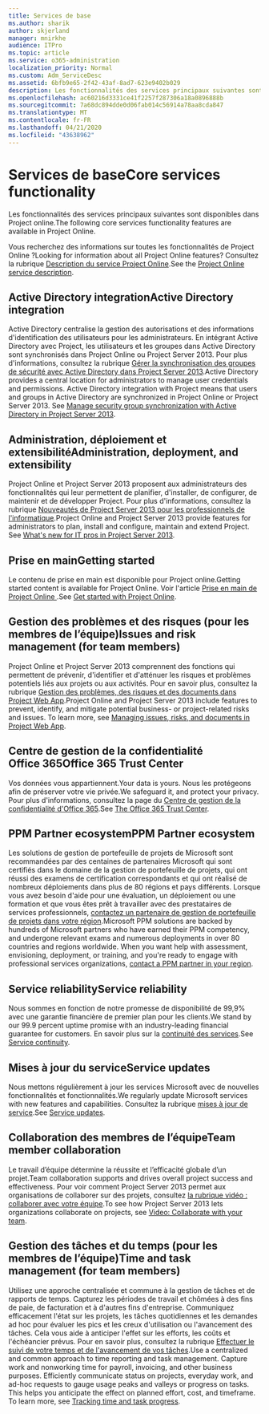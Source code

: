 ```yaml
---
title: Services de base
ms.author: sharik
author: skjerland
manager: mnirkhe
audience: ITPro
ms.topic: article
ms.service: o365-administration
localization_priority: Normal
ms.custom: Adm_ServiceDesc
ms.assetid: 6bfb9e65-2f42-43af-8ad7-623e9402b029
description: Les fonctionnalités des services principaux suivantes sont disponibles dans Project online.
ms.openlocfilehash: ac60216d3331ce41f2257f287306a18a0896888b
ms.sourcegitcommit: 7a68dc894dde0d06fab014c56914a78aa8cda847
ms.translationtype: MT
ms.contentlocale: fr-FR
ms.lasthandoff: 04/21/2020
ms.locfileid: "43638962"
---
```

# <a name="core-services-functionality"></a><span data-ttu-id="65d1c-103">Services de base</span><span class="sxs-lookup"><span data-stu-id="65d1c-103">Core services functionality</span></span>

<span data-ttu-id="65d1c-104">Les fonctionnalités des services principaux suivantes sont disponibles dans Project online.</span><span class="sxs-lookup"><span data-stu-id="65d1c-104">The following core services functionality features are available in Project Online.</span></span>
  
<span data-ttu-id="65d1c-105">Vous recherchez des informations sur toutes les fonctionnalités de Project Online ?</span><span class="sxs-lookup"><span data-stu-id="65d1c-105">Looking for information about all Project Online features?</span></span> <span data-ttu-id="65d1c-106">Consultez la rubrique [Description du service Project Online](project-online-service-description.md).</span><span class="sxs-lookup"><span data-stu-id="65d1c-106">See the [Project Online service description](project-online-service-description.md).</span></span>
  
## <a name="active-directory-integration"></a><span data-ttu-id="65d1c-107">Active Directory integration</span><span class="sxs-lookup"><span data-stu-id="65d1c-107">Active Directory integration</span></span>

<span data-ttu-id="65d1c-p102">Active Directory centralise la gestion des autorisations et des informations d'identification des utilisateurs pour les administrateurs. En intégrant Active Directory avec Project, les utilisateurs et les groupes dans Active Directory sont synchronisés dans Project Online ou Project Server 2013. Pour plus d'informations, consultez la rubrique [Gérer la synchronisation des groupes de sécurité avec Active Directory dans Project Server 2013](https://go.microsoft.com/fwlink/p/?LinkId=402631).</span><span class="sxs-lookup"><span data-stu-id="65d1c-p102">Active Directory provides a central location for administrators to manage user credentials and permissions. Active Directory integration with Project means that users and groups in Active Directory are synchronized in Project Online or Project Server 2013. See [Manage security group synchronization with Active Directory in Project Server 2013](https://go.microsoft.com/fwlink/p/?LinkId=402631).</span></span>
  
## <a name="administration-deployment-and-extensibility"></a><span data-ttu-id="65d1c-111">Administration, déploiement et extensibilité</span><span class="sxs-lookup"><span data-stu-id="65d1c-111">Administration, deployment, and extensibility</span></span>

<span data-ttu-id="65d1c-p103">Project Online et Project Server 2013 proposent aux administrateurs des fonctionnalités qui leur permettent de planifier, d'installer, de configurer, de maintenir et de développer Project. Pour plus d'informations, consultez la rubrique [Nouveautés de Project Server 2013 pour les professionnels de l'informatique](https://go.microsoft.com/fwlink/p/?LinkId=272017).</span><span class="sxs-lookup"><span data-stu-id="65d1c-p103">Project Online and Project Server 2013 provide features for administrators to plan, install and configure, maintain and extend Project. See [What's new for IT pros in Project Server 2013](https://go.microsoft.com/fwlink/p/?LinkId=272017).</span></span>
  
## <a name="getting-started"></a><span data-ttu-id="65d1c-114">Prise en main</span><span class="sxs-lookup"><span data-stu-id="65d1c-114">Getting started</span></span>

<span data-ttu-id="65d1c-115">Le contenu de prise en main est disponible pour Project online.</span><span class="sxs-lookup"><span data-stu-id="65d1c-115">Getting started content is available for Project Online.</span></span> <span data-ttu-id="65d1c-116">Voir l'article [Prise en main de Project Online ](https://support.office.com/en-us/article/Get-started-with-Project-Online-E3E5F64F-ADA5-4F9D-A578-130B2D4E5F11?ui=en-US&amp;rs=en-US&amp;ad=US).</span><span class="sxs-lookup"><span data-stu-id="65d1c-116">See [Get started with Project Online](https://support.office.com/en-us/article/Get-started-with-Project-Online-E3E5F64F-ADA5-4F9D-A578-130B2D4E5F11?ui=en-US&amp;rs=en-US&amp;ad=US).</span></span>
  
## <a name="issues-and-risk-management-for-team-members"></a><span data-ttu-id="65d1c-117">Gestion des problèmes et des risques (pour les membres de l’équipe)</span><span class="sxs-lookup"><span data-stu-id="65d1c-117">Issues and risk management (for team members)</span></span>

<span data-ttu-id="65d1c-p105">Project Online et Project Server 2013 comprennent des fonctions qui permettent de prévenir, d'identifier et d'atténuer les risques et problèmes potentiels liés aux projets ou aux activités. Pour en savoir plus, consultez la rubrique [Gestion des problèmes, des risques et des documents dans Project Web App](https://go.microsoft.com/fwlink/?LinkId=402634).</span><span class="sxs-lookup"><span data-stu-id="65d1c-p105">Project Online and Project Server 2013 include features to prevent, identify, and mitigate potential business- or project-related risks and issues. To learn more, see [Managing issues, risks, and documents in Project Web App](https://go.microsoft.com/fwlink/?LinkId=402634).</span></span>
  
## <a name="office-365-trust-center"></a><span data-ttu-id="65d1c-120">Centre de gestion de la confidentialité Office 365</span><span class="sxs-lookup"><span data-stu-id="65d1c-120">Office 365 Trust Center</span></span>

<span data-ttu-id="65d1c-121">Vos données vous appartiennent.</span><span class="sxs-lookup"><span data-stu-id="65d1c-121">Your data is yours.</span></span> <span data-ttu-id="65d1c-122">Nous les protégeons afin de préserver votre vie privée.</span><span class="sxs-lookup"><span data-stu-id="65d1c-122">We safeguard it, and protect your privacy.</span></span> <span data-ttu-id="65d1c-123">Pour plus d'informations, consultez la page du [Centre de gestion de la confidentialité d'Office 365](https://go.microsoft.com/fwlink/?LinkId=402637).</span><span class="sxs-lookup"><span data-stu-id="65d1c-123">See [The Office 365 Trust Center](https://go.microsoft.com/fwlink/?LinkId=402637).</span></span>
  
## <a name="ppm-partner-ecosystem"></a><span data-ttu-id="65d1c-124">PPM Partner ecosystem</span><span class="sxs-lookup"><span data-stu-id="65d1c-124">PPM Partner ecosystem</span></span>

<span data-ttu-id="65d1c-p107">Les solutions de gestion de portefeuille de projets de Microsoft sont recommandées par des centaines de partenaires Microsoft qui sont certifiés dans le domaine de la gestion de portefeuille de projets, qui ont réussi des examens de certification correspondants et qui ont réalisé de nombreux déploiements dans plus de 80 régions et pays différents. Lorsque vous avez besoin d'aide pour une évaluation, un déploiement ou une formation et que vous êtes prêt à travailler avec des prestataires de services professionnels, [contactez un partenaire de gestion de portefeuille de projets dans votre région](https://go.microsoft.com/fwlink/p/?LinkId=272646).</span><span class="sxs-lookup"><span data-stu-id="65d1c-p107">Microsoft PPM solutions are backed by hundreds of Microsoft partners who have earned their PPM competency, and undergone relevant exams and numerous deployments in over 80 countries and regions worldwide. When you want help with assessment, envisioning, deployment, or training, and you're ready to engage with professional services organizations, [contact a PPM partner in your region](https://go.microsoft.com/fwlink/p/?LinkId=272646).</span></span>
  
## <a name="service-reliability"></a><span data-ttu-id="65d1c-127">Service reliability</span><span class="sxs-lookup"><span data-stu-id="65d1c-127">Service reliability</span></span>

<span data-ttu-id="65d1c-128">Nous sommes en fonction de notre promesse de disponibilité de 99,9% avec une garantie financière de premier plan pour les clients.</span><span class="sxs-lookup"><span data-stu-id="65d1c-128">We stand by our 99.9 percent uptime promise with an industry-leading financial guarantee for customers.</span></span> <span data-ttu-id="65d1c-129">En savoir plus sur la [continuité des services](https://go.microsoft.com/fwlink/?LinkId=402653).</span><span class="sxs-lookup"><span data-stu-id="65d1c-129">See [Service continuity](https://go.microsoft.com/fwlink/?LinkId=402653).</span></span>
  
## <a name="service-updates"></a><span data-ttu-id="65d1c-130">Mises à jour du service</span><span class="sxs-lookup"><span data-stu-id="65d1c-130">Service updates</span></span>

<span data-ttu-id="65d1c-131">Nous mettons régulièrement à jour les services Microsoft avec de nouvelles fonctionnalités et fonctionnalités.</span><span class="sxs-lookup"><span data-stu-id="65d1c-131">We regularly update Microsoft services with new features and capabilities.</span></span> <span data-ttu-id="65d1c-132">Consultez la rubrique [mises à jour de service](../office-365-platform-service-description/service-updates.md).</span><span class="sxs-lookup"><span data-stu-id="65d1c-132">See [Service updates](../office-365-platform-service-description/service-updates.md).</span></span>
  
## <a name="team-member-collaboration"></a><span data-ttu-id="65d1c-133">Collaboration des membres de l’équipe</span><span class="sxs-lookup"><span data-stu-id="65d1c-133">Team member collaboration</span></span>

<span data-ttu-id="65d1c-134">Le travail d’équipe détermine la réussite et l’efficacité globale d’un projet.</span><span class="sxs-lookup"><span data-stu-id="65d1c-134">Team collaboration supports and drives overall project success and effectiveness.</span></span> <span data-ttu-id="65d1c-135">Pour voir comment Project Server 2013 permet aux organisations de collaborer sur des projets, consultez [la rubrique vidéo : collaborer avec votre équipe](https://go.microsoft.com/fwlink/?LinkId=402628).</span><span class="sxs-lookup"><span data-stu-id="65d1c-135">To see how Project Server 2013 lets organizations collaborate on projects, see [Video: Collaborate with your team](https://go.microsoft.com/fwlink/?LinkId=402628).</span></span>
  
## <a name="time-and-task-management-for-team-members"></a><span data-ttu-id="65d1c-136">Gestion des tâches et du temps (pour les membres de l’équipe)</span><span class="sxs-lookup"><span data-stu-id="65d1c-136">Time and task management (for team members)</span></span>

<span data-ttu-id="65d1c-p111">Utilisez une approche centralisée et commune à la gestion de tâches et de rapports de temps. Capturez les périodes de travail et chômées à des fins de paie, de facturation et à d'autres fins d'entreprise. Communiquez efficacement l'état sur les projets, les tâches quotidiennes et les demandes ad hoc pour évaluer les pics et les creux d'utilisation ou l'avancement des tâches. Cela vous aide à anticiper l'effet sur les efforts, les coûts et l'échéancier prévus. Pour en savoir plus, consultez la rubrique [Effectuer le suivi de votre temps et de l'avancement de vos tâches](https://go.microsoft.com/fwlink/p/?LinkId=271321).</span><span class="sxs-lookup"><span data-stu-id="65d1c-p111">Use a centralized and common approach to time reporting and task management. Capture work and nonworking time for payroll, invoicing, and other business purposes. Efficiently communicate status on projects, everyday work, and ad-hoc requests to gauge usage peaks and valleys or progress on tasks. This helps you anticipate the effect on planned effort, cost, and timeframe. To learn more, see [Tracking time and task progress](https://go.microsoft.com/fwlink/p/?LinkId=271321).</span></span>
  